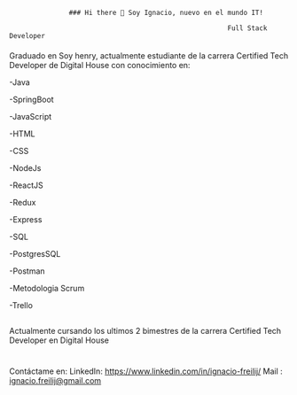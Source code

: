                    ### Hi there 👋 Soy Ignacio, nuevo en el mundo IT!

                                                           Full Stack Developer



####
Graduado en Soy henry, actualmente estudiante de la carrera Certified Tech Developer de Digital House con conocimiento en:

-Java

-SpringBoot

-JavaScript

-HTML

-CSS

-NodeJs

-ReactJS

-Redux

-Express

-SQL

-PostgresSQL

-Postman

-Metodologia Scrum

-Trello




##
Actualmente cursando los ultimos 2 bimestres de la carrera Certified Tech Developer en Digital House



#
Contáctame en:
LinkedIn: https://www.linkedin.com/in/ignacio-freilij/
Mail : ignacio.freilij@gmail.com



<!--
**ifreilij/ifreilij** is a ✨ _special_ ✨ repository because its `README.md` (this file) appears on your GitHub profile.

Here are some ideas to get you started:

- 🔭 I’m currently working on ...
- 🌱 I’m currently learning ...
- 👯 I’m looking to collaborate on ...
- 🤔 I’m looking for help with ...
- 💬 Ask me about ...
- 📫 How to reach me: ...
- 😄 Pronouns: ...
- ⚡ Fun fact: ...
-->
